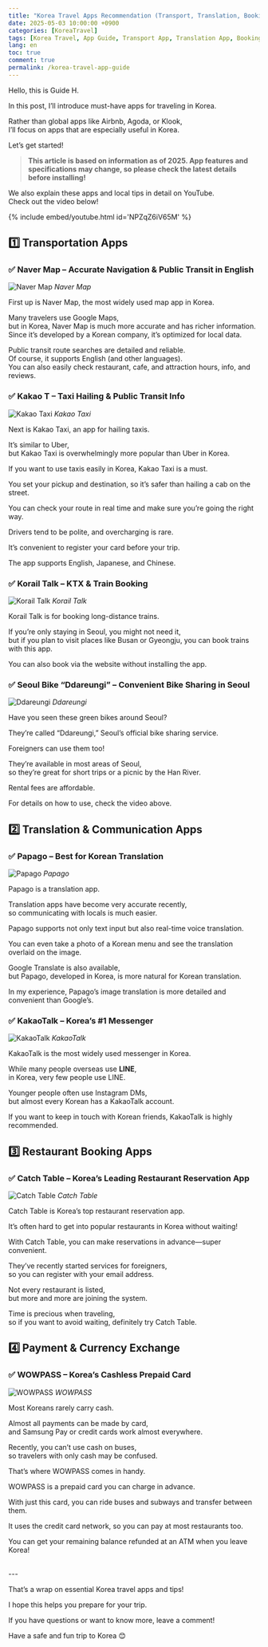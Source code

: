 ```yaml
---
title: "Korea Travel Apps Recommendation (Transport, Translation, Booking, Payment Apps All-in-One)"
date: 2025-05-03 10:00:00 +0900
categories: [KoreaTravel]
tags: [Korea Travel, App Guide, Transport App, Translation App, Booking App, Payment App, Naver Map, KakaoT, Papago, WOWPASS]
lang: en
toc: true
comment: true
permalink: /korea-travel-app-guide
---
```


Hello, this is Guide H.

In this post, I’ll introduce must-have apps for traveling in Korea.

Rather than global apps like Airbnb, Agoda, or Klook,  
I’ll focus on apps that are especially useful in Korea.

Let’s get started!
  

> **This article is based on information as of 2025. App features and specifications may change, so please check the latest details before installing!**
  
  
We also explain these apps and local tips in detail on YouTube.  
Check out the video below!

{% include embed/youtube.html id='NPZqZ6iV65M' %}


## 1️⃣ Transportation Apps

### ✅ Naver Map – Accurate Navigation & Public Transit in English
![Naver Map](/assets/img/posts/korea-travel-app/네이버맵.webp)
_Naver Map_

First up is Naver Map, the most widely used map app in Korea.

Many travelers use Google Maps,  
but in Korea, Naver Map is much more accurate and has richer information.  
Since it’s developed by a Korean company, it’s optimized for local data.

Public transit route searches are detailed and reliable.  
Of course, it supports English (and other languages).  
You can also easily check restaurant, cafe, and attraction hours, info, and reviews.

### ✅ Kakao T – Taxi Hailing & Public Transit Info
![Kakao Taxi](/assets/img/posts/korea-travel-app/카카오택시.svg)
_Kakao Taxi_

Next is Kakao Taxi, an app for hailing taxis.

It’s similar to Uber,  
but Kakao Taxi is overwhelmingly more popular than Uber in Korea.

If you want to use taxis easily in Korea, Kakao Taxi is a must.

You set your pickup and destination, so it’s safer than hailing a cab on the street.

You can check your route in real time and make sure you’re going the right way.

Drivers tend to be polite, and overcharging is rare.

It’s convenient to register your card before your trip.

The app supports English, Japanese, and Chinese.

### ✅ Korail Talk – KTX & Train Booking
![Korail Talk](/assets/img/posts/korea-travel-app/코레일톡.webp)
_Korail Talk_

Korail Talk is for booking long-distance trains.

If you’re only staying in Seoul, you might not need it,  
but if you plan to visit places like Busan or Gyeongju, you can book trains with this app.

You can also book via the website without installing the app.

### ✅ Seoul Bike “Ddareungi” – Convenient Bike Sharing in Seoul
![Ddareungi](/assets/img/posts/korea-travel-app/따릉이한강.png)
_Ddareungi_

Have you seen these green bikes around Seoul?

They’re called “Ddareungi,” Seoul’s official bike sharing service.

Foreigners can use them too!

They’re available in most areas of Seoul,  
so they’re great for short trips or a picnic by the Han River.

Rental fees are affordable.

For details on how to use, check the video above.

## 2️⃣ Translation & Communication Apps

### ✅ Papago – Best for Korean Translation
![Papago](/assets/img/posts/korea-travel-app/파파고.png)
_Papago_

Papago is a translation app.

Translation apps have become very accurate recently,  
so communicating with locals is much easier.

Papago supports not only text input but also real-time voice translation.

You can even take a photo of a Korean menu and see the translation overlaid on the image.

Google Translate is also available,  
but Papago, developed in Korea, is more natural for Korean translation.

In my experience, Papago’s image translation is more detailed and convenient than Google’s.

### ✅ KakaoTalk – Korea’s #1 Messenger
![KakaoTalk](/assets/img/posts/korea-travel-app/카카오톡.png)
_KakaoTalk_

KakaoTalk is the most widely used messenger in Korea.

While many people overseas use **LINE**,  
in Korea, very few people use LINE.

Younger people often use Instagram DMs,  
but almost every Korean has a KakaoTalk account.

If you want to keep in touch with Korean friends, KakaoTalk is highly recommended.  


## 3️⃣ Restaurant Booking Apps

### ✅ Catch Table – Korea’s Leading Restaurant Reservation App
![Catch Table](/assets/img/posts/korea-travel-app/캐치테이블.jpg)
_Catch Table_

Catch Table is Korea’s top restaurant reservation app.

It’s often hard to get into popular restaurants in Korea without waiting!

With Catch Table, you can make reservations in advance—super convenient.

They’ve recently started services for foreigners,  
so you can register with your email address.

Not every restaurant is listed,  
but more and more are joining the system.

Time is precious when traveling,  
so if you want to avoid waiting, definitely try Catch Table.

## 4️⃣ Payment & Currency Exchange

### ✅ WOWPASS – Korea’s Cashless Prepaid Card
![WOWPASS](/assets/img/posts/korea-travel-app/와우패스.jpeg)
_WOWPASS_

Most Koreans rarely carry cash.

Almost all payments can be made by card,  
and Samsung Pay or credit cards work almost everywhere.

Recently, you can’t use cash on buses,  
so travelers with only cash may be confused.

That’s where WOWPASS comes in handy.

WOWPASS is a prepaid card you can charge in advance.

With just this card, you can ride buses and subways and transfer between them.

It uses the credit card network, so you can pay at most restaurants too.

You can get your remaining balance refunded at an ATM when you leave Korea!  
  


<br>
---

<br>

That’s a wrap on essential Korea travel apps and tips!

I hope this helps you prepare for your trip.

If you have questions or want to know more, leave a comment!

Have a safe and fun trip to Korea 😊
